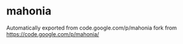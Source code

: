 # mahonia
Automatically exported from code.google.com/p/mahonia
fork from https://code.google.com/p/mahonia/

